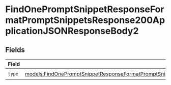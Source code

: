 # FindOnePromptSnippetResponseFormatPromptSnippetsResponse200ApplicationJSONResponseBody2


## Fields

| Field                                                                                                                                                                                                                          | Type                                                                                                                                                                                                                           | Required                                                                                                                                                                                                                       | Description                                                                                                                                                                                                                    |
| ------------------------------------------------------------------------------------------------------------------------------------------------------------------------------------------------------------------------------ | ------------------------------------------------------------------------------------------------------------------------------------------------------------------------------------------------------------------------------ | ------------------------------------------------------------------------------------------------------------------------------------------------------------------------------------------------------------------------------ | ------------------------------------------------------------------------------------------------------------------------------------------------------------------------------------------------------------------------------ |
| `type`                                                                                                                                                                                                                         | [models.FindOnePromptSnippetResponseFormatPromptSnippetsResponse200ApplicationJSONResponseBody3VersionsType](../models/findonepromptsnippetresponseformatpromptsnippetsresponse200applicationjsonresponsebody3versionstype.md) | :heavy_check_mark:                                                                                                                                                                                                             | N/A                                                                                                                                                                                                                            |